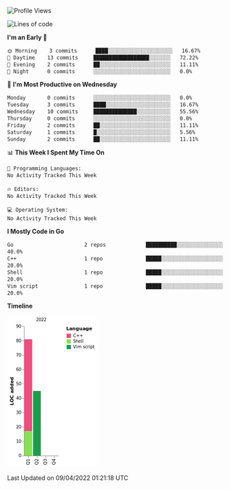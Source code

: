 <!--START_SECTION:waka-->
![Profile Views](http://img.shields.io/badge/Profile%20Views-1-blue)

![Lines of code](https://img.shields.io/badge/From%20Hello%20World%20I%27ve%20Written-126%20lines%20of%20code-blue)

**I'm an Early 🐤** 

```text
🌞 Morning    3 commits      ████░░░░░░░░░░░░░░░░░░░░░   16.67% 
🌆 Daytime    13 commits     ██████████████████░░░░░░░   72.22% 
🌃 Evening    2 commits      ██░░░░░░░░░░░░░░░░░░░░░░░   11.11% 
🌙 Night      0 commits      ░░░░░░░░░░░░░░░░░░░░░░░░░   0.0%

```
📅 **I'm Most Productive on Wednesday** 

```text
Monday       0 commits      ░░░░░░░░░░░░░░░░░░░░░░░░░   0.0% 
Tuesday      3 commits      ████░░░░░░░░░░░░░░░░░░░░░   16.67% 
Wednesday    10 commits     ██████████████░░░░░░░░░░░   55.56% 
Thursday     0 commits      ░░░░░░░░░░░░░░░░░░░░░░░░░   0.0% 
Friday       2 commits      ██░░░░░░░░░░░░░░░░░░░░░░░   11.11% 
Saturday     1 commits      █░░░░░░░░░░░░░░░░░░░░░░░░   5.56% 
Sunday       2 commits      ██░░░░░░░░░░░░░░░░░░░░░░░   11.11%

```


📊 **This Week I Spent My Time On** 

```text
💬 Programming Languages: 
No Activity Tracked This Week

🔥 Editors: 
No Activity Tracked This Week

💻 Operating System: 
No Activity Tracked This Week

```

**I Mostly Code in Go** 

```text
Go                       2 repos             ██████████░░░░░░░░░░░░░░░   40.0% 
C++                      1 repo              █████░░░░░░░░░░░░░░░░░░░░   20.0% 
Shell                    1 repo              █████░░░░░░░░░░░░░░░░░░░░   20.0% 
Vim script               1 repo              █████░░░░░░░░░░░░░░░░░░░░   20.0%

```


**Timeline**

![Chart not found](https://raw.githubusercontent.com/zhaoalpha/zhaoalpha/master/charts/bar_graph.png) 


 Last Updated on 09/04/2022 01:21:18 UTC
<!--END_SECTION:waka-->
